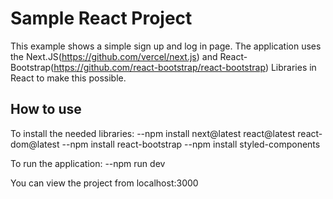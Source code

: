 # Sample React Project
This example shows a simple sign up and log in page. The application uses the Next.JS(https://github.com/vercel/next.js) and React-Bootstrap(https://github.com/react-bootstrap/react-bootstrap) Libraries in React to make this possible.



## How to use

To install the needed libraries:
--npm install next@latest react@latest react-dom@latest
--npm install react-bootstrap
--npm install styled-components

To run the application:
--npm run dev

You can view the project from localhost:3000
